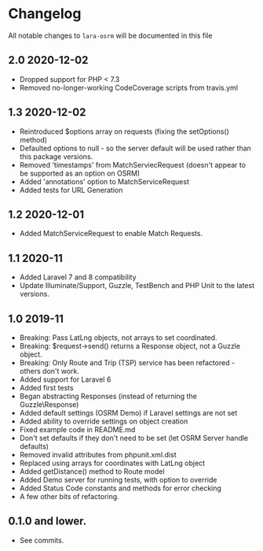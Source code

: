 # Changelog

All notable changes to `lara-osrm` will be documented in this file

## 2.0 2020-12-02

- Dropped support for PHP < 7.3
- Removed no-longer-working CodeCoverage scripts from travis.yml
## 1.3 2020-12-02

- Reintroduced $options array on requests (fixing the setOptions() method)
- Defaulted options to null - so the server default will be used rather than this package versions.
- Removed 'timestamps' from MatchServiecRequest (doesn't appear to be supported as an option on OSRM)
- Added 'annotations' option to MatchServiceRequest
- Added tests for URL Generation

## 1.2 2020-12-01

- Added MatchServiceRequest to enable Match Requests.
## 1.1 2020-11

- Added Laravel 7 and 8 compatibility
- Update Illuminate/Support, Guzzle, TestBench and PHP Unit to the latest versions.

## 1.0 2019-11

- Breaking: Pass LatLng objects, not arrays to set coordinated.
- Breaking: $request->send() returns a Response object, not a Guzzle object.
- Breaking: Only Route and Trip (TSP) service has been refactored - others don't work.
- Added support for Laravel 6
- Added first tests
- Began abstracting Responses (instead of returning the Guzzle\Response)
- Added default settings (OSRM Demo) if Laravel settings are not set
- Added ability to override settings on object creation
- Fixed example code in README.md
- Don't set defaults if they don't need to be set (let OSRM Server handle defaults)
- Removed invalid attributes from phpunit.xml.dist
- Replaced using arrays for coordinates with LatLng object
- Added getDistance() method to Route model
- Added Demo server for running tests, with option to override
- Added Status Code constants and methods for error checking
- A few other bits of refactoring.

## 0.1.0 and lower.

 - See commits.
